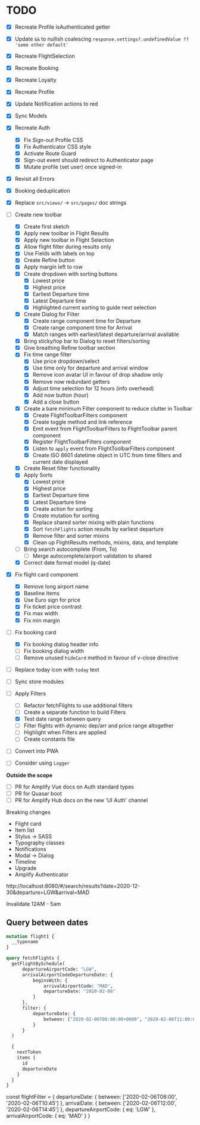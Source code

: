 # TODO

- [x] Recreate Profile isAuthenticated getter
- [x] Update `&&` to nullish coalescing `response.settings?.undefinedValue ?? 'some other default'`
- [x] Recreate FlightSelection
- [x] Recreate Booking
- [x] Recreate Loyalty
- [x] Recreate Profile
- [x] Update Notification actions to red
- [x] Sync Models
- [x] Recreate Auth
  - [x] Fix Sign-out Profile CSS
  - [x] Fix Authenticator CSS style
  - [x] Activate Route Guard
  - [x] Sign-out event should redirect to Authenticator page
  - [x] Mutate profile (set user) once signed-in
- [x] Revisit all Errors
- [x] Booking deduplication
- [x] Replace `src/views/` -> `src/pages/` doc strings
- [ ] Create new toolbar
  - [x] Create first sketch
  - [x] Apply new toolbar in Flight Results
  - [x] Apply new toolbar in Flight Selection
  - [x] Allow flight filter during results only
  - [x] Use Fields with labels on top
  - [x] Create Refine button
  - [x] Apply margin left to row
  - [x] Create dropdown with sorting buttons
    - [x] Lowest price
    - [x] Highest price
    - [x] Earliest Departure time
    - [x] Latest Departure time
    - [x] Highlighted current sorting to guide next selection
  - [x] Create Dialog for Filter
    - [x] Create range component time for Departure
    - [x] Create range component time for Arrival
    - [x] Match ranges with earliest/latest departure/arrival available
  - [x] Bring sticky/top bar to Dialog to reset filters/sorting
  - [x] Give breathing Refine toolbar section
  - [x] Fix time range filter
    - [x] Use price dropdown/select
    - [x] Use time only for departure and arrival window
    - [x] Remove icon avatar UI in favour of drop shadow only
    - [x] Remove now redundant getters
    - [x] Adjust time selection for 12 hours (info overhead)
    - [x] Add now button (hour)
    - [x] Add a close button
  - [x] Create a bare minimum Filter component to reduce clutter in Toolbar
    - [x] Create FlightToolbarFilters component
    - [x] Create toggle method and link reference
    - [x] Emit event from FlightToolbarFilters to FlightToolbar parent component
    - [x] Register FlightToolbarFilters component
    - [x] Listen to `apply` event from FlightToolbarFilters component
    - [x] Create ISO 8601 datetime object in UTC from time filters and current date displayed
  - [x] Create Reset filter functionality
  - [x] Apply Sorts
    - [x] Lowest price
    - [x] Highest price
    - [x] Earliest Departure time
    - [x] Latest Departure time
    - [x] Create action for sorting 
    - [x] Create mutation for sorting 
    - [x] Replace shared sorter mixing with plain functions
    - [x] Sort `fetchFlights` action results by earliest departure
    - [x] Remove filter and sorter mixins
    - [x] Clean up FlightResults methods, mixins, data, and template
  - [ ] Bring search autocomplete (From, To)
    - [ ] Merge autocomplete/airport validation to shared
  - [x] Correct date format model (q-date)
- [x] Fix flight card component
  - [x] Remove long airport name
  - [x] Baseline items
  - [x] Use Euro sign for price
  - [x] Fix ticket price contrast
  - [x] Fix max width
  - [x] Fix min margin
- [ ] Fix booking card
  - [x] Fix booking dialog header info
  - [ ] Fix booking dialog width
  - [ ] Remove unused `hideCard` method in favour of v-close directive
- [ ] Replace today icon with `today` text
- [ ] Sync store modules
- [ ] Apply Filters
  - [ ] Refactor fetchFlights to use additional filters
  - [ ] Create a separate function to build Filters
  - [x] Test date range between query
  - [ ] Filter flights with dynamic dep/arr and price range altogether
  - [ ] Highlight when Filters are applied
  - [ ] Create constants file
- [ ] Convert into PWA
- [ ] Consider using `Logger`


**Outside the scope**

- [ ] PR for Amplify Vue docs on Auth standard types
- [ ] PR for Quasar boot
- [ ] PR for Amplify Hub docs on the new 'UI Auth' channel

Breaking changes

* Flight card
* Item list
* Stylus -> SASS
* Typography classes
* Notifications
* Modal -> Dialog
* Timeline
* Upgrade
* Amplify Authenticator

http://localhost:8080/#/search/results?date=2020-12-30&departure=LGW&arrival=MAD


Invalidate 12AM - 5am

## Query between dates

```graphql
mutation flight1 {
  __typename
}

query fetchFlights {
  getFlightBySchedule(
      departureAirportCode: "LGW",
      arrivalAirportCodeDepartureDate: { 
          beginsWith: {
              arrivalAirportCode: "MAD",
              departureDate: "2020-02-06"
          }
      },
      filter: {
          departureDate: {
              between: ["2020-02-06T06:00:00+0000", "2020-02-06T11:00:00+0000"]
          }
      }
  ) 

  {
    nextToken
    items {
      id
      departureDate
    }
  }
}

```

const flightFilter = {
    departureDate: {
    between: ['2020-02-06T08:00', '2020-02-06T10:45']
    },
    arrivalDate: {
    between: ['2020-02-06T12:00', '2020-02-06T14:45']
    },
    departureAirportCode: {
    eq: 'LGW'
    },
    arrivalAirportCode: {
    eq: 'MAD'
    }
}
